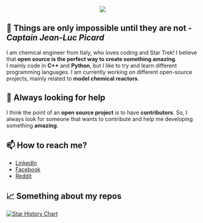 <p align="center">
  <img align="center" src="https://github-readme-stats.vercel.app/api?username=srebughini&show_icons=true&theme=gruvbox&count_private=true&custom_title=Stats"/>
</a></p>

## :rocket: Things are only impossible until they are not - *Captain Jean-Luc Picard*

I am chemical engineer from Italy, who loves coding and Star Trek! I believe that **open source is the perfect way to create something amazing**.  
I mainly code in **C++** and **Python**, but I like to try and learn different programming languages. I am currently
working on different open-source projects, mainly related to **model chemical reactors**.

## 🤔 Always looking for help

I think the point of an **open source project** is to have **contributors**. So, I always look for someone that wants to contribute and help me developing something **amazing**. 


## 📫 How to reach me?
- [LinkedIn](https://it.linkedin.com/in/stefano-rebughini-4217a484) 
- [Facebook](https://it-it.facebook.com/pg/ASALIcode/videos/?ref=page_internal)
- [Reddit](https://www.reddit.com/user/ASALIcode)

## :chart_with_upwards_trend: Something about my repos
[![Star History Chart](https://api.star-history.com/svg?repos=srebughini/ASALI,srebughini/ASALIPY,srebughini/BEERQ,srebughini/JASALI,srebughini/ASALIX,srebughini/BEERPY&type=Date)](https://star-history.com/#srebughini/ASALI&srebughini/ASALIPY&srebughini/BEERQ&srebughini/JASALI&srebughini/ASALIX&srebughini/BEERPY&Date)

<!--
- 🔭 I’m currently working on ...
- 🌱 I’m currently learning ...
- 👯 I’m looking to collaborate on ...
- 🤔 I’m looking for help with ...
- 💬 Ask me about ...
- 📫 How to reach me: ...
- 😄 Pronouns: ...
- ⚡ Fun fact: ...
--!>
